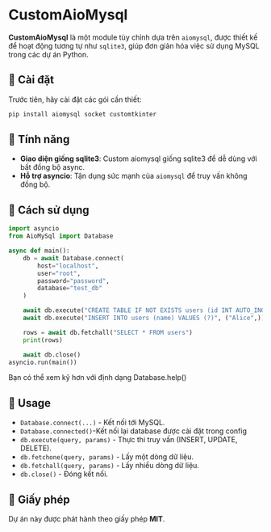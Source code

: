 # CustomAioMysql

**CustomAioMysql** là một module tùy chỉnh dựa trên `aiomysql`, được thiết kế để hoạt động tương tự như `sqlite3`, giúp đơn giản hóa việc sử dụng MySQL trong các dự án Python.

## 🚀 Cài đặt

Trước tiên, hãy cài đặt các gói cần thiết:

```sh
pip install aiomysql socket customtkinter
```

## 📌 Tính năng

- **Giao diện giống sqlite3**: Custom aiomysql giống sqlite3 để dễ dùng với bất đồng bộ async.
- **Hỗ trợ asyncio**: Tận dụng sức mạnh của `aiomysql` để truy vấn không đồng bộ.
## 🔧 Cách sử dụng

```python
import asyncio
from AioMySql import Database

async def main():
    db = await Database.connect(
        host="localhost",
        user="root",
        password="password",
        database="test_db"
    )

    await db.execute("CREATE TABLE IF NOT EXISTS users (id INT AUTO_INCREMENT PRIMARY KEY, name TEXT)")
    await db.execute("INSERT INTO users (name) VALUES (?)", ("Alice",))

    rows = await db.fetchall("SELECT * FROM users")
    print(rows)

    await db.close()
asyncio.run(main())
```
Bạn có thể xem kỹ hơn với định dạng Database.help()
## 📜 Usage

- `Database.connect(...)` - Kết nối tới MySQL.
- `Database.connected()`-Kết nối lại database được cài đặt trong config
- `db.execute(query, params)` - Thực thi truy vấn (INSERT, UPDATE, DELETE).
- `db.fetchone(query, params)` - Lấy một dòng dữ liệu.
- `db.fetchall(query, params)` - Lấy nhiều dòng dữ liệu.
- `db.close()` - Đóng kết nối.

## 📄 Giấy phép

Dự án này được phát hành theo giấy phép **MIT**.

